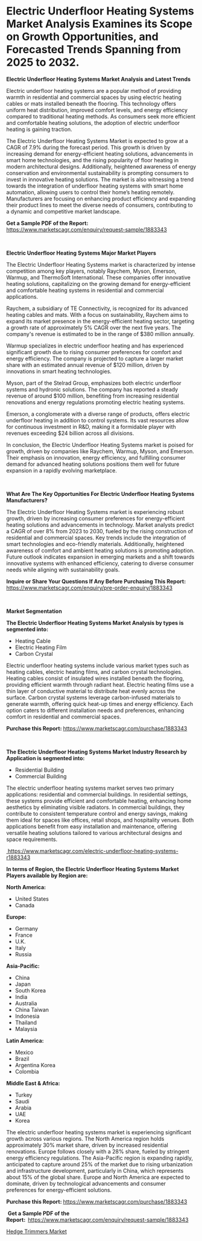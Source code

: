 <p><h1>Electric Underfloor Heating Systems Market Analysis Examines its Scope on Growth Opportunities, and Forecasted Trends Spanning from 2025 to 2032.</h1></p><p><strong>Electric Underfloor Heating Systems Market Analysis and Latest Trends</strong></p>
<p><p>Electric underfloor heating systems are a popular method of providing warmth in residential and commercial spaces by using electric heating cables or mats installed beneath the flooring. This technology offers uniform heat distribution, improved comfort levels, and energy efficiency compared to traditional heating methods. As consumers seek more efficient and comfortable heating solutions, the adoption of electric underfloor heating is gaining traction.</p><p>The Electric Underfloor Heating Systems Market is expected to grow at a CAGR of 7.9% during the forecast period. This growth is driven by increasing demand for energy-efficient heating solutions, advancements in smart home technologies, and the rising popularity of floor heating in modern architectural designs. Additionally, heightened awareness of energy conservation and environmental sustainability is prompting consumers to invest in innovative heating solutions. The market is also witnessing a trend towards the integration of underfloor heating systems with smart home automation, allowing users to control their home’s heating remotely. Manufacturers are focusing on enhancing product efficiency and expanding their product lines to meet the diverse needs of consumers, contributing to a dynamic and competitive market landscape.</p></p>
<p><strong>Get a Sample PDF of the Report:&nbsp;</strong> <a href="https://www.marketscagr.com/enquiry/request-sample/1883343?utm_campaign=2992&utm_medium=2&utm_source=Github&utm_content=ia&utm_term=11042025&utm_id=electric-underfloor-heating-systems">https://www.marketscagr.com/enquiry/request-sample/1883343</a></p>
<p>&nbsp;</p>
<p><strong>Electric Underfloor Heating Systems Major Market Players</strong></p>
<p><p>The Electric Underfloor Heating Systems market is characterized by intense competition among key players, notably Raychem, Myson, Emerson, Warmup, and ThermoSoft International. These companies offer innovative heating solutions, capitalizing on the growing demand for energy-efficient and comfortable heating systems in residential and commercial applications.</p><p>Raychem, a subsidiary of TE Connectivity, is recognized for its advanced heating cables and mats. With a focus on sustainability, Raychem aims to expand its market presence in the energy-efficient heating sector, targeting a growth rate of approximately 5% CAGR over the next five years. The company's revenue is estimated to be in the range of $380 million annually.</p><p>Warmup specializes in electric underfloor heating and has experienced significant growth due to rising consumer preferences for comfort and energy efficiency. The company is projected to capture a larger market share with an estimated annual revenue of $120 million, driven by innovations in smart heating technologies.</p><p>Myson, part of the Stelrad Group, emphasizes both electric underfloor systems and hydronic solutions. The company has reported a steady revenue of around $100 million, benefiting from increasing residential renovations and energy regulations promoting electric heating systems.</p><p>Emerson, a conglomerate with a diverse range of products, offers electric underfloor heating in addition to control systems. Its vast resources allow for continuous investment in R&D, making it a formidable player with revenues exceeding $24 billion across all divisions.</p><p>In conclusion, the Electric Underfloor Heating Systems market is poised for growth, driven by companies like Raychem, Warmup, Myson, and Emerson. Their emphasis on innovation, energy efficiency, and fulfilling consumer demand for advanced heating solutions positions them well for future expansion in a rapidly evolving marketplace.</p></p>
<p>&nbsp;</p>
<p><strong>What Are The Key Opportunities For Electric Underfloor Heating Systems Manufacturers?</strong></p>
<p><p>The Electric Underfloor Heating Systems market is experiencing robust growth, driven by increasing consumer preferences for energy-efficient heating solutions and advancements in technology. Market analysts predict a CAGR of over 8% from 2023 to 2030, fueled by the rising construction of residential and commercial spaces. Key trends include the integration of smart technologies and eco-friendly materials. Additionally, heightened awareness of comfort and ambient heating solutions is promoting adoption. Future outlook indicates expansion in emerging markets and a shift towards innovative systems with enhanced efficiency, catering to diverse consumer needs while aligning with sustainability goals.</p></p>
<p><strong>Inquire or Share Your Questions If Any Before Purchasing This Report:</strong> <a href="https://www.marketscagr.com/enquiry/pre-order-enquiry/1883343?utm_campaign=2992&utm_medium=2&utm_source=Github&utm_content=ia&utm_term=11042025&utm_id=electric-underfloor-heating-systems">https://www.marketscagr.com/enquiry/pre-order-enquiry/1883343</a></p>
<p>&nbsp;</p>
<p><strong>Market Segmentation</strong></p>
<p><strong>The Electric Underfloor Heating Systems Market Analysis by types is segmented into:</strong></p>
<p><ul><li>Heating Cable</li><li>Electric Heating Film</li><li>Carbon Crystal</li></ul></p>
<p><p>Electric underfloor heating systems include various market types such as heating cables, electric heating films, and carbon crystal technologies. Heating cables consist of insulated wires installed beneath the flooring, providing efficient warmth through radiant heat. Electric heating films use a thin layer of conductive material to distribute heat evenly across the surface. Carbon crystal systems leverage carbon-infused materials to generate warmth, offering quick heat-up times and energy efficiency. Each option caters to different installation needs and preferences, enhancing comfort in residential and commercial spaces.</p></p>
<p><strong>Purchase this Report:&nbsp;</strong><a href="https://www.marketscagr.com/purchase/1883343?utm_campaign=2992&utm_medium=2&utm_source=Github&utm_content=ia&utm_term=11042025&utm_id=electric-underfloor-heating-systems">https://www.marketscagr.com/purchase/1883343</a></p>
<p>&nbsp;</p>
<p><strong>The Electric Underfloor Heating Systems Market Industry Research by Application is segmented into:</strong></p>
<p><ul><li>Residential Building</li><li>Commercial Building</li></ul></p>
<p><p>The electric underfloor heating systems market serves two primary applications: residential and commercial buildings. In residential settings, these systems provide efficient and comfortable heating, enhancing home aesthetics by eliminating visible radiators. In commercial buildings, they contribute to consistent temperature control and energy savings, making them ideal for spaces like offices, retail shops, and hospitality venues. Both applications benefit from easy installation and maintenance, offering versatile heating solutions tailored to various architectural designs and space requirements.</p></p>
<p><a href="https://www.marketscagr.com/electric-underfloor-heating-systems-r1883343?utm_campaign=2992&utm_medium=2&utm_source=Github&utm_content=ia&utm_term=11042025&utm_id=electric-underfloor-heating-systems">&nbsp;https://www.marketscagr.com/electric-underfloor-heating-systems-r1883343</a></p>
<p><strong>In terms of Region, the Electric Underfloor Heating Systems Market Players available by Region are:</strong></p>
<p>
    <p> <strong> North America: </strong>
        <ul>
            <li>United States</li>
            <li>Canada</li>
        </ul>
        </p> 
    <p> <strong> Europe: </strong>
        <ul>
            <li>Germany</li>
            <li>France</li>
            <li>U.K.</li>
            <li>Italy</li>
            <li>Russia</li>
        </ul>
        </p> 
    <p> <strong> Asia-Pacific: </strong>
        <ul>
            <li>China</li>
            <li>Japan</li>
            <li>South Korea</li>
            <li>India</li>
            <li>Australia</li>
            <li>China Taiwan</li>
            <li>Indonesia</li>
            <li>Thailand</li>
            <li>Malaysia</li>
        </ul>
        </p> 
    <p> <strong> Latin America: </strong>
        <ul>
            <li>Mexico</li>
            <li>Brazil</li>
            <li>Argentina Korea</li>
            <li>Colombia</li>
        </ul>
        </p> 
    <p> <strong> Middle East & Africa: </strong>
        <ul>
            <li>Turkey</li>
            <li>Saudi</li>
            <li>Arabia</li>
            <li>UAE</li>
            <li>Korea</li>
        </ul>
    </p>
    </p>
<p><p>The electric underfloor heating systems market is experiencing significant growth across various regions. The North America region holds approximately 30% market share, driven by increased residential renovations. Europe follows closely with a 28% share, fueled by stringent energy efficiency regulations. The Asia-Pacific region is expanding rapidly, anticipated to capture around 25% of the market due to rising urbanization and infrastructure development, particularly in China, which represents about 15% of the global share. Europe and North America are expected to dominate, driven by technological advancements and consumer preferences for energy-efficient solutions.</p></p>
<p><strong>Purchase this Report: </strong><a href="https://www.marketscagr.com/purchase/1883343?utm_campaign=2992&utm_medium=2&utm_source=Github&utm_content=ia&utm_term=11042025&utm_id=electric-underfloor-heating-systems">https://www.marketscagr.com/purchase/1883343</a></p>
<p>&nbsp;<strong>Get a Sample PDF of the Report:&nbsp;&nbsp;</strong><a href="https://www.marketscagr.com/enquiry/request-sample/1883343?utm_campaign=2992&utm_medium=2&utm_source=Github&utm_content=ia&utm_term=11042025&utm_id=electric-underfloor-heating-systems">https://www.marketscagr.com/enquiry/request-sample/1883343</a></p>
<p><strong></strong></p>
<p><p><a href="https://github.com/lateshab69/Market-Research-Report-List-1/blob/main/hedge-trimmers-market.md?utm_campaign=2992&utm_medium=2&utm_source=Github&utm_content=ia&utm_term=11042025&utm_id=electric-underfloor-heating-systems">Hedge Trimmers Market</a></p></p>